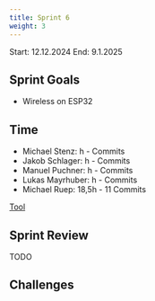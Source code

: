 ```yaml
---
title: Sprint 6
weight: 3
---
```


<title>{{.Title}}</title>

Start: 12.12.2024
End: 9.1.2025

## Sprint Goals
- Wireless on ESP32

## Time
- Michael Stenz: h -  Commits
- Jakob Schlager: h - Commits
- Manuel Puchner: h - Commits
- Lukas Mayrhuber: h - Commits
- Michael Ruep: 18,5h - 11 Commits
  
[Tool](https://timetracking.websters.at)

## Sprint Review
TODO


## Challenges
